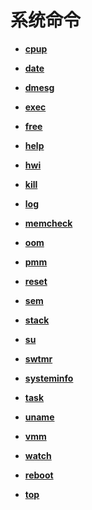# 系统命令


- **[cpup](kernel-small-debug-shell-cmd-cpup.md)**

- **[date](kernel-small-debug-shell-cmd-date.md)**

- **[dmesg](kernel-small-debug-shell-cmd-dmesg.md)**

- **[exec](kernel-small-debug-shell-cmd-exec.md)**

- **[free](kernel-small-debug-shell-cmd-free.md)**

- **[help](kernel-small-debug-shell-cmd-help.md)**

- **[hwi](kernel-small-debug-shell-cmd-hwi.md)**

- **[kill](kernel-small-debug-shell-cmd-kill.md)**

- **[log](kernel-small-debug-shell-cmd-log.md)**

- **[memcheck](kernel-small-debug-shell-cmd-memcheck.md)**

- **[oom](kernel-small-debug-shell-cmd-oom.md)**

- **[pmm](kernel-small-debug-shell-cmd-pmm.md)**

- **[reset](kernel-small-debug-shell-cmd-reset.md)**

- **[sem](kernel-small-debug-shell-cmd-sem.md)**

- **[stack](kernel-small-debug-shell-cmd-stack.md)**

- **[su](kernel-small-debug-shell-cmd-su.md)**

- **[swtmr](kernel-small-debug-shell-cmd-swtmr.md)**

- **[systeminfo](kernel-small-debug-shell-cmd-sysinfo.md)**

- **[task](kernel-small-debug-shell-cmd-task.md)**

- **[uname](kernel-small-debug-shell-cmd-uname.md)**

- **[vmm](kernel-small-debug-shell-cmd-vmm.md)**

- **[watch](kernel-small-debug-shell-cmd-watch.md)**

- **[reboot](kernel-small-debug-shell-cmd-reboot.md)**

- **[top](kernel-small-debug-shell-cmd-top.md)**
